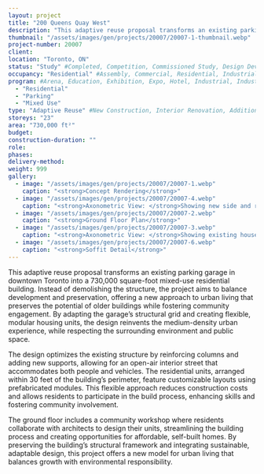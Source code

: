 ```yaml
---
layout: project 
title: "200 Queens Quay West"
description: "This adaptive reuse proposal transforms an existing parking garage in downtown Toronto into a 730,000 square-foot mixed-use residential building. Instead of demolishing the structure, the project aims to balance development and preservation, offering a new approach to urban living that preserves the potential of older buildings while fostering community engagement. By adapting the garage’s structural grid and creating flexible, modular housing units, the design reinvents the medium-density urban experience, while respecting the surrounding environment and public space."
thumbnail: "/assets/images/gen/projects/20007/20007-1-thumbnail.webp"
project-number: 20007
client: 
location: "Toronto, ON"
status: "Study" #Completed, Competition, Commissioned Study, Design Development, Construction, Demolished, Study
occupancy: "Residential" #Assembly, Commercial, Residential, Industrial, Institutional   
program: #Arena, Education, Exhibition, Expo, Hotel, Industrial, Industry, Infrastructure, Landscape, Leisure, Library, Masterplan, Mixed Use, Museum/Gallery, Office, Parking, Pavillion, Publicspace, Religion, Research, Residential, Restaurant/Bar, Retail, Scenography, Services, Theatre
  - "Residential" 
  - "Parking"
  - "Mixed Use"
type: "Adaptive Reuse" #New Construction, Interior Renovation, Addition, Adaptive Reuse
storeys: "23"
area: "730,000 ft²"
budget: 
construction-duration: ""
role: 
phases: 
delivery-method: 
weight: 999
gallery:
  - image: "/assets/images/gen/projects/20007/20007-1.webp"
    caption: "<strong>Concept Rendering</strong>"
  - image: "/assets/images/gen/projects/20007/20007-4.webp"
    caption: "<strong>Axonometric View: </strong>Showing new side and rear additions with flat roof and carport built around existing house."
  - image: "/assets/images/gen/projects/20007/20007-2.webp"
    caption: "<strong>Ground Floor Plan</strong>"
  - image: "/assets/images/gen/projects/20007/20007-3.webp"
    caption: "<strong>Axonometric View: </strong>Showing existing house with hip roof."
  - image: "/assets/images/gen/projects/20007/20007-6.webp"
    caption: "<strong>Soffit Detail</strong>"
---
```

This adaptive reuse proposal transforms an existing parking garage in downtown Toronto into a 730,000 square-foot mixed-use residential building. Instead of demolishing the structure, the project aims to balance development and preservation, offering a new approach to urban living that preserves the potential of older buildings while fostering community engagement. By adapting the garage’s structural grid and creating flexible, modular housing units, the design reinvents the medium-density urban experience, while respecting the surrounding environment and public space.

The design optimizes the existing structure by reinforcing columns and adding new supports, allowing for an open-air interior street that accommodates both people and vehicles. The residential units, arranged within 30 feet of the building’s perimeter, feature customizable layouts using prefabricated modules. This flexible approach reduces construction costs and allows residents to participate in the build process, enhancing skills and fostering community involvement.

The ground floor includes a community workshop where residents collaborate with architects to design their units, streamlining the building process and creating opportunities for affordable, self-built homes. By preserving the building’s structural framework and integrating sustainable, adaptable design, this project offers a new model for urban living that balances growth with environmental responsibility.
